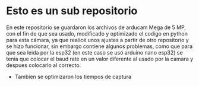# Esto es un sub repositorio

En este repositorio se guardaron los archivos de arducam Mega de 5 MP, con el fin de que sea usado, modificado y optimizado el codigo en python para esta cámara, ya que realicé unos ajustes a partir de otro repositorio y se hizo funcionar, sin embargo contiene algunos problemas, como que para que sea leida por la esp32 (en este caso se usó arduino nano esp32) se tenia que colocar el baud rate en un valor diferente al usado por la camara y despues colocarlo al correcto. 

- Tambien se optimizaron los tiempos de captura
